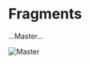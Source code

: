 # Fragments

...Master...

![Master](https://user-images.githubusercontent.com/47654208/111636622-c3308500-8820-11eb-991e-8d8bc21ea0ff.gif)
